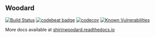  Woodard 
--------
[![Build Status](https://travis-ci.com/shirinhunold/woodard.svg?branch=master)](https://travis-ci.com/shirinhunold/woodard)
[![codebeat badge](https://codebeat.co/badges/08c47cfd-7bcf-4bdd-be5f-d898fbe468fc)](https://codebeat.co/projects/github-com-shirinhunold-woodard-master)
[![codecov](https://codecov.io/gh/shirinhunold/woodard/branch/master/graph/badge.svg)](https://codecov.io/gh/shirinhunold/woodard)
[![Known Vulnerabilities](https://snyk.io/test/github/shirinhunold/woodard/badge.svg?targetFile=pom.xml)](https://snyk.io/test/github/shirinhunold/woodard?targetFile=pom.xml)

More docs available at [shirinwoodard.readthedocs.io](https://shirinwoodard.readthedocs.io)




